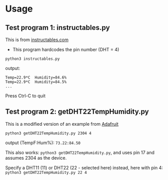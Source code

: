 # Usage

## Test program 1: instructables.py
This is from [instructables.com](https://www.instructables.com/Raspberry-Pi-Tutorial-How-to-Use-the-DHT-22/)
- This program hardcodes the pin number (DHT = 4)

`python3 instructables.py`

output:
```
Temp=22.9*C  Humidity=84.6%
Temp=22.9*C  Humidity=84.5%
...
```
Press Ctrl-C to quit

## Test program 2: getDHT22TempHumidity.py
This is a modified version of an example from [Adafruit](https://github.com/adafruit/Adafruit_Python_DHT.git)

`python3 getDHT22TempHumidity.py 2304 4`

output (TempF:Hum%):
`73.22:84.50`

This also works:
`python3 getDHT22TempHumidity.py`, and uses pin 17 and assumes 2304 as the device.

Specify a DHT11 (11) or DHT22 (22 - selected here) instead, here with pin 4:
`python3 getDHT22TempHumidity.py 22 4`
